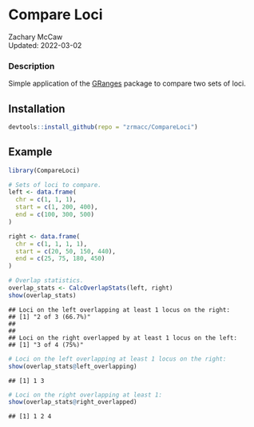 # Compare Loci

Zachary McCaw <br>
Updated: 2022-03-02



### Description

Simple application of the [GRanges](https://bioconductor.org/packages/devel/bioc/vignettes/GenomicRanges/inst/doc/GenomicRangesIntroduction.html) package to compare two sets of loci.

## Installation


```r
devtools::install_github(repo = "zrmacc/CompareLoci")
```

## Example


```r
library(CompareLoci)

# Sets of loci to compare. 
left <- data.frame(
  chr = c(1, 1, 1),
  start = c(1, 200, 400),
  end = c(100, 300, 500)
)

right <- data.frame(
  chr = c(1, 1, 1, 1),
  start = c(20, 50, 150, 440),
  end = c(25, 75, 180, 450)
)

# Overlap statistics.
overlap_stats <- CalcOverlapStats(left, right)
show(overlap_stats)
```

```
## Loci on the left overlapping at least 1 locus on the right:
## [1] "2 of 3 (66.7%)"
## 
## 
## Loci on the right overlapped by at least 1 locus on the left:
## [1] "3 of 4 (75%)"
```

```r
# Loci on the left overlapping at least 1 locus on the right:
show(overlap_stats@left_overlapping)
```

```
## [1] 1 3
```

```r
# Loci on the right overlapping at least 1:
show(overlap_stats@right_overlapped)
```

```
## [1] 1 2 4
```
